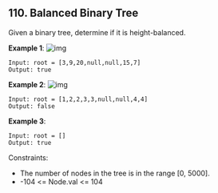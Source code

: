 ## 110. Balanced Binary Tree
Given a binary tree, determine if it is height-balanced.


**Example 1**:
![img](https://assets.leetcode.com/uploads/2020/10/06/balance_1.jpg)
```
Input: root = [3,9,20,null,null,15,7]
Output: true
```

**Example 2**:
![img](https://assets.leetcode.com/uploads/2020/10/06/balance_2.jpg)

```
Input: root = [1,2,2,3,3,null,null,4,4]
Output: false
```

**Example 3**:
```
Input: root = []
Output: true
```

Constraints:

- The number of nodes in the tree is in the range [0, 5000].
- -104 <= Node.val <= 104